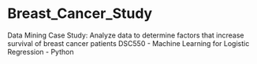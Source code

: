 # Breast_Cancer_Study

Data Mining Case Study:  Analyze data to determine factors that increase survival of breast cancer patients
DSC550 - Machine Learning for Logistic Regression - Python
